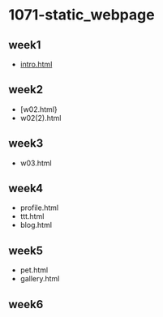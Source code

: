 # 1071-static_webpage
## week1
* [intro.html](https://github.com/neotseng2000/1071-static_webpage/blob/master/w01.html)
## week2
* [w02.html}
* w02(2).html
## week3
* w03.html
## week4
* profile.html
* ttt.html
* blog.html
## week5
* pet.html
* gallery.html
## week6
<!--stackedit_data:
eyJoaXN0b3J5IjpbMTY5MDU2NzcyOCwtODA0MDM1NDk4XX0=
-->